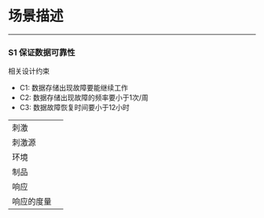 <style type="text/css">
 thead {
  display : none;
 }
</style>

# 场景描述

---

### S1 保证数据可靠性

相关设计约束

* C1: 数据存储出现故障要能继续工作 
* C2: 数据存储出现故障的频率要小于1次/周 
* C3: 数据故障恢复时间要小于12小时

| 场景内容 |  |
| :--- | :--- |
| 刺激 |  |
| 刺激源 |  |
| 环境 |  |
| 制品 |  |
| 响应 |  |
| 响应的度量 |  |



